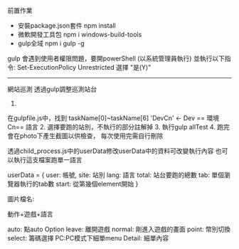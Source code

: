 前置作業
- 安裝package.json套件
npm install
- 微軟開發工具包
npm i windows-build-tools
- gulp全域
npm i gulp -g





gulp 會遇到使用者權限問題，要開powerShell (以系統管理員執行)
並執行以下指令:
Set-ExecutionPolicy Unrestricted
選擇 "是(Y)"


-------------------------
網站巡測
透過gulp調整巡測站台


1.
 在gulpfile.js中，找到
 taskName[0]~taskName[6]
 'DevCn' ← Dev == 環境 Cn== 語言
2.
 選擇要跑的站別，不執行的部分註解掉
3.
  執行gulp allTest
4.
 跑完會在photo下產生截圖以供檢查，
 每次使用完需自行刪除




透過child_process.js中的userData修改userData中的資料可改變執行內容
也可以執行這支檔案跑單一語言

userData = {
  user: 帳號,
  site: 站別
  lang: 語言
  total: 站台要跑的總數
  tab: 單個瀏覽器執行的tab數
  start: 從第幾個element開始
}



圖片檔名:

動作+遊戲+語言

auto: 點auto Option
leave: 離開遊戲
normal: 剛進入遊戲的畫面
point: 幣別切換
select: 籌碼選擇
PC:PC模式下細單menu
Detail: 細單內容

